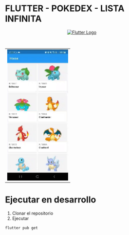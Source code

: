 # FLUTTER - POKEDEX - LISTA INFINITA

<p align="center">
  <a href="https://flutter.dev/" target="blank"><img src="https://storage.googleapis.com/cms-storage-bucket/c823e53b3a1a7b0d36a9.png" alt="Flutter Logo" /></a>
</p>
<br>
<table align="center">
<tr>
    <td>
      <img src="./screenshot/01.gif" alt="Search-Light" width="200"/>
    </td>
  </tr>
</table>

# Ejecutar en desarrollo

1. Clonar el repositorio
2. Ejecutar
```
flutter pub get
```




